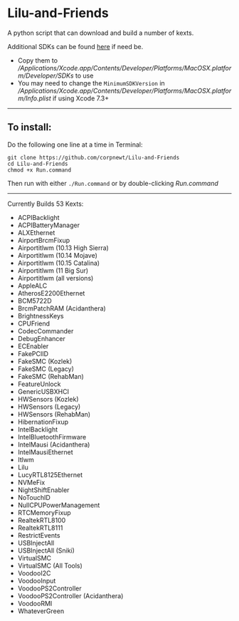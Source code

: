# Lilu-and-Friends
A python script that can download and build a number of kexts.

Additional SDKs can be found [here](https://github.com/phracker/MacOSX-SDKs) if need be.

 * Copy them to */Applications/Xcode.app/Contents/Developer/Platforms/MacOSX.platform/Developer/SDKs* to use
 * You may need to change the `MinimumSDKVersion` in */Applications/Xcode.app/Contents/Developer/Platforms/MacOSX.platform/Info.plist* if using Xcode 7.3+

***

## To install:

Do the following one line at a time in Terminal:

    git clone https://github.com/corpnewt/Lilu-and-Friends
    cd Lilu-and-Friends
    chmod +x Run.command
    
Then run with either `./Run.command` or by double-clicking *Run.command*

***

Currently Builds 53 Kexts:

* ACPIBacklight
* ACPIBatteryManager
* ALXEthernet
* AirportBrcmFixup
* Airportitlwm (10.13 High Sierra)
* Airportitlwm (10.14 Mojave)
* Airportitlwm (10.15 Catalina)
* Airportitlwm (11 Big Sur)
* Airportitlwm (all versions)
* AppleALC
* AtherosE2200Ethernet
* BCM5722D
* BrcmPatchRAM (Acidanthera)
* BrightnessKeys
* CPUFriend
* CodecCommander
* DebugEnhancer
* ECEnabler
* FakePCIID
* FakeSMC (Kozlek)
* FakeSMC (Legacy)
* FakeSMC (RehabMan)
* FeatureUnlock
* GenericUSBXHCI
* HWSensors (Kozlek)
* HWSensors (Legacy)
* HWSensors (RehabMan)
* HibernationFixup
* IntelBacklight
* IntelBluetoothFirmware
* IntelMausi (Acidanthera)
* IntelMausiEthernet
* Itlwm
* Lilu
* LucyRTL8125Ethernet
* NVMeFix
* NightShiftEnabler
* NoTouchID
* NullCPUPowerManagement
* RTCMemoryFixup
* RealtekRTL8100
* RealtekRTL8111
* RestrictEvents
* USBInjectAll
* USBInjectAll (Sniki)
* VirtualSMC
* VirtualSMC (All Tools)
* VoodooI2C
* VoodooInput
* VoodooPS2Controller
* VoodooPS2Controller (Acidanthera)
* VoodooRMI
* WhateverGreen
